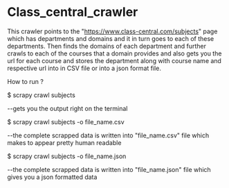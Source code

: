 # Class_central_crawler
This crawler points to the "https://www.class-central.com/subjects"  page which has departments and domains and it in turn goes to each of these departments. Then finds the domains of each department and further crawls to each of the courses that a domain provides and also gets you the url for each course and stores the department along with course name and respective url into in CSV file or into a json format file.     


How to run ?

$ scrapy crawl subjects 

--gets you the output right on the terminal

$ scrapy crawl subjects -o file_name.csv

--the complete scrapped data is written into "file_name.csv" file which makes to appear pretty human readable

$ scrapy crawl subjects -o file_name.json

--the complete scrapped data is written into "file_name.json" file which gives you a json formatted data
